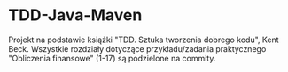 # TDD-Java-Maven

Projekt na podstawie książki "TDD. Sztuka tworzenia dobrego kodu", Kent Beck.
Wszystkie rozdziały dotyczące przykładu/zadania praktycznego "Obliczenia finansowe" (1-17) są podzielone na commity.
